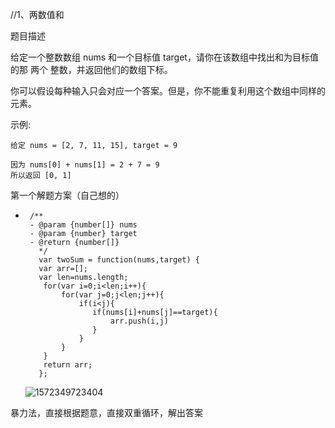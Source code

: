 //1、两数值和 

题目描述

给定一个整数数组 nums 和一个目标值 target，请你在该数组中找出和为目标值的那 两个 整数，并返回他们的数组下标。

你可以假设每种输入只会对应一个答案。但是，你不能重复利用这个数组中同样的元素。

示例:

```
给定 nums = [2, 7, 11, 15], target = 9

因为 nums[0] + nums[1] = 2 + 7 = 9
所以返回 [0, 1]
```

 第一个解题方案（自己想的）

 * ```
    /**
    - @param {number[]} nums
    - @param {number} target
    - @return {number[]}
      */
      var twoSum = function(nums,target) {
      var arr=[];
      var len=nums.length;
       for(var i=0;i<len;i++){
           for(var j=0;j<len;j++){
               if(i<j){
                  if(nums[i]+nums[j]==target){
                      arr.push(i,j)
                  }
               }
           }
       }
       return arr;
      };
    ```

    ![1572349723404](C:\Users\Administrator\AppData\Roaming\Typora\typora-user-images\1572349723404.png)

暴力法，直接根据题意，直接双重循环，解出答案

